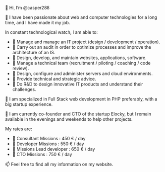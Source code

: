 👋 Hi, I’m @casper288

👀 I have been passionate about web and computer technologies for a long time, and I have made it my job.

In constant technological watch, I am able to:
- 🔹 Manage and manage an IT project (design / development / operation).
- 🔹 Carry out an audit in order to optimize processes and improve the architecture of an IS.
- 🔹 Design, develop, and maintain websites, applications, software.
- 🔹 Manage a technical team (recruitment / piloting / coaching / code review).
- 🔹 Design, configure and administer servers and cloud environments.
- 🔹 Provide technical and strategic advice.
- 🔹 Do R&D to design innovative IT products and understand their challenges.

🌱 I am specialized in Full Stack web development in PHP preferably, with a big startup experience.

💞️ I am currently co-founder and CTO of the startup Elocky, but I remain available in the evenings and weekends to help other projects.

My rates are:
- 🔹 Consultant Missions : 450 € / day
- 🔹 Developer Missions : 550 € / day
- 🔹 Missions Lead developer : 650 € / day
- 🔹 CTO Missions : 750 € / day

📫 Feel free to find all my information on my website.

<!---
casper288/casper288 is a ✨ special ✨ repository because its `README.md` (this file) appears on your GitHub profile.
You can click the Preview link to take a look at your changes.
--->
